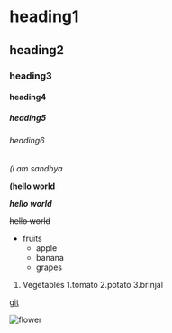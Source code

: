 # heading1
## heading2
### heading3
#### heading4
##### heading5
###### heading6
*(i am sandhya*

**(hello world**

***hello world***

~~hello world~~

* fruits
  * apple
   * banana
    * grapes

1. Vegetables
    1.tomato
    2.potato
    3.brinjal

[git](https://www.google.com/)

![flower](https://cdn.pixabay.com/photo/2015/04/19/08/32/rose-729509__180.jpg)

